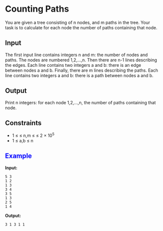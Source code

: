 ﻿# Counting Paths

You are given a tree consisting of n nodes, and m paths in the tree.
Your task is to calculate for each node the number of paths containing that node.  

## Input
The first input line contains integers n and m: the number of nodes and paths. The nodes are numbered 1,2,&hellip;,n.
Then there are n-1 lines describing the edges. Each line contains two integers a and b: there is an edge between nodes a and b.
Finally, there are m lines describing the paths. Each line contains two integers a and b: there is a path between nodes a and b.  

## Output  
Print n integers: for each node 1,2,&hellip;,n, the number of paths containing that node.

## Constraints  

- 1 ≤ &le; n,m &le; ≤ 2 &times; 10<sup>5</sup>
- 1 ≤ a,b ≤ n

## <span style = "color:blue">Example<span>
**Input:**
```
5 3
1 2
1 3
3 4
3 5
1 3
2 5
1 4
```
**Output:**
```
3 1 3 1 1
```

